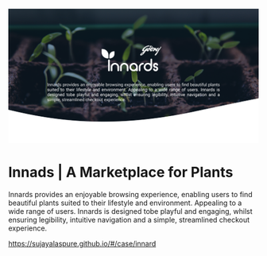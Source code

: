 ![alt text](./banner.png)

# Innads | A Marketplace for Plants

Innards provides an enjoyable browsing experience, enabling users to find beautiful plants suited to their lifestyle and environment. Appealing to a wide range of users. Innards is designed tobe playful and engaging, whilst ensuring legibility, intuitive navigation and a simple, streamlined checkout experience.

<https://sujayalaspure.github.io/#/case/innard>
